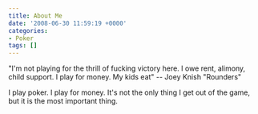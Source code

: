 ```yaml
---
title: About Me
date: '2008-06-30 11:59:19 +0000'
categories:
- Poker
tags: []
---
```

<p>"I'm not playing for the thrill of fucking victory here. I owe rent, alimony, child support. I play for money. My kids eat" -- Joey Knish "Rounders"</p>
<p>I play poker. I play for money. It's not the only thing I get out of the game, but it is the most important thing.</p>

